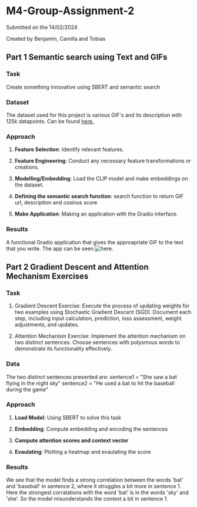 # M4-Group-Assignment-2
Submitted on the 14/02/2024

Created by Benjamin, Camilla and Tobias

## Part 1 Semantic search using Text and GIFs

### Task
Create something innovative using SBERT and semantic search

### Dataset
The dataset used for this project is various GIF's and its description with 125k datapoints. Can be found [here.](https://github.com/raingo/TGIF-Release/archive/master.zip)

### Approach
1. **Feature Selection**: Identify relevant features.

2. **Feature Engineering**: Conduct any necessary feature transformations or creations.

3. **Modelling/Embedding**: Load the CLIP model and make embeddings on the dataset.

4. **Defining the semantic search function**: search function to return GIF url, description and cosinus score
   
5. **Make Application**: Making an application with the Gradio interface.

### Results

A functional Gradio application that gives the approapriate GIF to the text that you write. The app can be seen ![here.]()


## Part 2 Gradient Descent and Attention Mechanism Exercises

### Task
1. Gradient Descent Exercise: Execute the process of updating weights for two examples using Stochastic Gradient Descent (SGD). Document each step, including input calculation, prediction, loss assessment, weight adjustments, and updates.

2. Attention Mechanism Exercise: Implement the attention mechanism on two distinct sentences. Choose sentences with polysmous words to demonstrate its functionality effectively.
### Data
The two distinct sentences presented are:
sentence1 = "She saw a bat flying in the night sky"
sentence2 = "He used a bat to hit the baseball during the game"

### Approach
1. **Load Model**: Using SBERT to solve this task
   
3. **Embedding**: Compute embedding and encoding the sentences
   
5. **Compute attention scores and context vector**
  
7. **Evaulating**: Plotting a heatmap and evaulating the score

### Results
We see that the model finds a strong correlation between the words 'bat' and 'baseball' in sentence 2, where it struggles a bit more in sentence 1. Here the strongest corralations with the word 'bat' is in the words 'sky' and 'she'. So the model misunderstands the context a bit in sentence 1.

